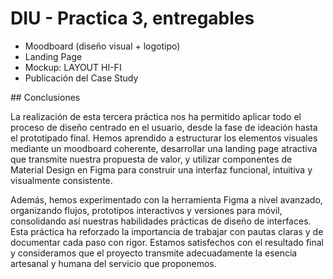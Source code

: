 # DIU - Practica 3, entregables

- Moodboard (diseño visual + logotipo)   
- Landing Page
- Mockup: LAYOUT HI-FI
- Publicación del Case Study

## Conclusiones

La realización de esta tercera práctica nos ha permitido aplicar todo el proceso de diseño centrado en el usuario, desde la fase de ideación hasta el prototipado final. Hemos aprendido a estructurar los elementos visuales mediante un moodboard coherente, desarrollar una landing page atractiva que transmite nuestra propuesta de valor, y utilizar componentes de Material Design en Figma para construir una interfaz funcional, intuitiva y visualmente consistente.

Además, hemos experimentado con la herramienta Figma a nivel avanzado, organizando flujos, prototipos interactivos y versiones para móvil, consolidando así nuestras habilidades prácticas de diseño de interfaces. Esta práctica ha reforzado la importancia de trabajar con pautas claras y de documentar cada paso con rigor. Estamos satisfechos con el resultado final y consideramos que el proyecto transmite adecuadamente la esencia artesanal y humana del servicio que proponemos.
